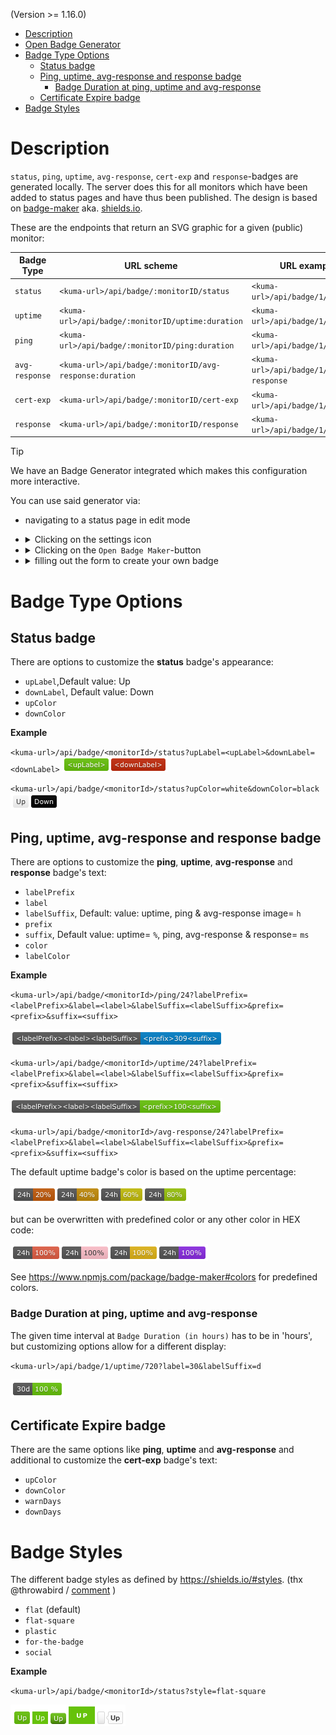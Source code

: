 (Version >= 1.16.0)

- [Description](#description)
- [Open Badge Generator](#open-badge-generator)
- [Badge Type Options](#badge-type-options)
  - [Status badge](#status-badge)
  - [Ping, uptime, avg-response and response badge](#ping-uptime-avg-response-and-response-badge)
    - [Badge Duration at ping, uptime and avg-response](#badge-duration-at-ping-uptime-and-avg-response)
  - [Certificate Expire badge](#certificate-expire-badge)
- [Badge Styles](#badge-styles)


# Description

`status`, `ping`, `uptime`, `avg-response`, `cert-exp` and `response`-badges are generated locally.
The server does this for all monitors which have been added to status pages and have thus been published.
The design is based on [badge-maker](https://www.npmjs.com/package/badge-maker) aka. [shields.io](http://shields.io/).

These are the endpoints that return an SVG graphic for a given (public) monitor:

| Badge Type     | URL scheme                                              | URL example                           | Graphic example                              |
|----------------|---------------------------------------------------------|---------------------------------------|----------------------------------------------|
| `status`       | `<kuma-url>/api/badge/:monitorID/status`                | `<kuma-url>/api/badge/1/status`       | ![image](img/badge/status-example.png)       |
| `uptime`       | `<kuma-url>/api/badge/:monitorID/uptime:duration`       | `<kuma-url>/api/badge/1/uptime`       | ![image](img/badge/uptime-example.png)       |
| `ping`         | `<kuma-url>/api/badge/:monitorID/ping:duration`         | `<kuma-url>/api/badge/1/ping`         | ![image](img/badge/ping-example.png)         |
| `avg-response` | `<kuma-url>/api/badge/:monitorID/avg-response:duration` | `<kuma-url>/api/badge/1/avg-response` | ![image](img/badge/avg-response-example.png) |
| `cert-exp`     | `<kuma-url>/api/badge/:monitorID/cert-exp`              | `<kuma-url>/api/badge/1/cert-exp`     | ![image](img/badge/cert-exp-example.png)     |
| `response`     | `<kuma-url>/api/badge/:monitorID/response`              | `<kuma-url>/api/badge/1/response`     | ![image](img/badge/response-example.png)     |

> [!TIP]
> We have an Badge Generator integrated which makes this configuration more interactive.
> 
> You can use said generator via: 
> - navigating to a status page in edit mode
> - <details><summary>Clicking on the settings icon</summary>
>   <p>
>   
>   ![image](img/badge/settings-button.png)
>   
>   </p>
>   </details>
> - <details><summary>Clicking on the <code>Open Badge Maker</code>-button</summary>
>   <p>
>   
>   ![image](img/badge/settings.png)
>   
>   </p>
>   </details>
> - <details><summary>filling out the form to create your own badge</summary>
>   <p>
>   
>   ![image](img/badge/open-badge-generator.png)
>   
>   </p>
>   </details>

# Badge Type Options

## Status badge

There are options to customize the **status** badge's appearance: 
- `upLabel`,Default value: Up
- `downLabel`, Default value: Down
- `upColor` 
- `downColor`

**Example**

`<kuma-url>/api/badge/<monitorId>/status?upLabel=<upLabel>&downLabel=<downLabel>` ![image](img/badge/status-label.png)

`<kuma-url>/api/badge/<monitorId>/status?upColor=white&downColor=black` ![image](img/badge/status-bw.png)

## Ping, uptime, avg-response and response badge

There are options to customize the **ping**, **uptime**, **avg-response** and **response** badge's text:
- `labelPrefix`
- `label`
- `labelSuffix`, Default: value: uptime, ping & avg-response 	image= `h`
- `prefix`
- `suffix`, Default value: uptime= `%`, ping, avg-response & response= `ms`
- `color`
- `labelColor`

**Example**

`<kuma-url>/api/badge/<monitorId>/ping/24?labelPrefix=<labelPrefix>&label=<label>&labelSuffix=<labelSuffix>&prefix=<prefix>&suffix=<suffix>`

![image](img/badge/ping-label.png)

`<kuma-url>/api/badge/<monitorId>/uptime/24?labelPrefix=<labelPrefix>&label=<label>&labelSuffix=<labelSuffix>&prefix=<prefix>&suffix=<suffix>`

![image](img/badge/uptime-label.png)

`<kuma-url>/api/badge/<monitorId>/avg-response/24?labelPrefix=<labelPrefix>&label=<label>&labelSuffix=<labelSuffix>&prefix=<prefix>&suffix=<suffix>`

The default uptime badge's color is based on the uptime percentage:

![image](img/badge/uptime-color.png)

but can be overwritten with predefined color or any other color in HEX code:

![image](img/badge/custom-colours.png)

See https://www.npmjs.com/package/badge-maker#colors for predefined colors.

### Badge Duration at ping, uptime and avg-response

The given time interval at `Badge Duration (in hours)` has to be in 'hours', but customizing options allow for a different display: 

`<kuma-url>/api/badge/1/uptime/720?label=30&labelSuffix=d`

![image](img/badge/duration.png)

## Certificate Expire badge

There are the same options like **ping**, **uptime** and **avg-response** and additional to customize the **cert-exp** badge's text: 
- `upColor`
- `downColor` 
- `warnDays` 
- `downDays`

# Badge Styles

The different badge styles as defined by https://shields.io/#styles. (thx @throwabird / [comment](https://github.com/louislam/uptime-kuma/pull/1119#issuecomment-1004760533) )

- `flat` (default)
- `flat-square`
- `plastic`
- `for-the-badge`
- `social`

**Example**

`<kuma-url>/api/badge/<monitorId>/status?style=flat-square`

![image](img/badge/badge-style.png)
